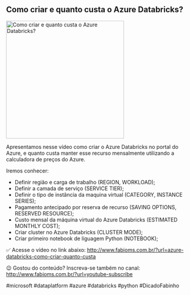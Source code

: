 ## Como criar e quanto custa o Azure Databricks?

<img src="https://fabioms.com.br/uploads/youtube/NOhxwh0cK4s.png" alt="Como criar e quanto custa o Azure Databricks?" title="Azure Databricks" width="320"/>

Apresentamos nesse vídeo como criar o Azure Databricks no portal do Azure, e quanto custa manter esse recurso mensalmente utilizando a calculadora de preços do Azure.

Iremos conhecer:
- Definir região e carga de trabalho (REGION, WORKLOAD);
- Definir a camada de serviço (SERVICE TIER);
- Definir o tipo de instância da maquina virtual (CATEGORY, INSTANCE SERIES);
- Pagamento antecipado por reserva de recurso (SAVING OPTIONS, RESERVED RESOURCE);
- Custo mensal da máquina virtual do Azure Databricks (ESTIMATED MONTHLY COST);
- Criar cluster no Azure Databricks (CLUSTER MODE);
- Criar primeiro notebook de liguagem Python (NOTEBOOK);

✅ Acesse o vídeo no link abaixo:
http://www.fabioms.com.br/?url=azure-databricks-como-criar-quanto-custa

😉 Gostou do conteúdo? Inscreva-se também no canal:
http://www.fabioms.com.br/?url=youtube-subscribe

#microsoft #dataplatform #azure #databricks #python #DicadoFabinho